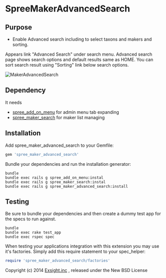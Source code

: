 SpreeMakerAdvancedSearch
========================

Purpose
-------
* Enable Advanced search including to select taxons and makers and sorting.

Appears link "Advanced Search" under search menu.
Advanced search page shows search options and default results same as HOME.
You can sort search result using "Sorting" link below search options.

![MakerAdvancedSearch](https://raw.githubusercontent.com/wiki/digitalm/spree_maker_advanced_search/images/makeradvancedsearch1.jpg)

Dependency
------------
It needs 
* [spree_add_on_menu](https://github.com/digitalm/spree_add_on_menu) for admin menu tab expanding
* [spree_maker_search](https://github.com/digitalm/spree_maker_search) for maker list managing

Installation
------------

Add spree_maker_advanced_search to your Gemfile:

```ruby
gem 'spree_maker_advanced_search'
```

Bundle your dependencies and run the installation generator:

```shell
bundle
bundle exec rails g spree_add_on_menu:instal
bundle exec rails g spree_maker_search:instal
bundle exec rails g spree_maker_advanced_search:install
```

Testing
-------

Be sure to bundle your dependencies and then create a dummy test app for the specs to run against.

```shell
bundle
bundle exec rake test_app
bundle exec rspec spec
```

When testing your applications integration with this extension you may use it's factories.
Simply add this require statement to your spec_helper:

```ruby
require 'spree_maker_advanced_search/factories'
```

Copyright (c) 2014 [Exsight.inc](http://www.exsight.co.jp/) , released under the New BSD License